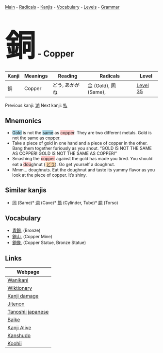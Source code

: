 <style> bigfont {font-size: 100px}</style>
[Main](../index.md) -
[Radicals](../radicals.md) -
[Kanjis](../kanjis.md) -
[Vocabulary](../vocabulary.md) -
[Levels](../levels.md) -
[Grammar](../grammar.md)
# <bigfont> 銅</bigfont> - Copper 

| Kanji | Meanings | Reading | Radicals | Level |
| --- | --- | --- | --- | --- |
| 銅 | Copper | どう, あかがね | [金](../radicals/金.md) (Gold), [同](../radicals/同.md) (Same),  | [Level 35](../levels/wk_level35.md) |

Previous kanji: [湖](湖.md) Next kanji: [払](払.md) 

## Mnemonics
 * <span style="background-color:#ADD8E6"> Gold</span> is not the <span style="background-color:#ADD8E6"> same</span> as <span style="background-color:#ffcccb"> copper</span>. They are two different metals. Gold is not the same as copper.
* Take a piece of gold in one hand and a piece of copper in the other. Bang them together furiously as you shout. “GOLD IS NOT THE SAME AS COPPER! GOLD IS NOT THE SAME AS COPPER!”
* Smashing the <span style="background-color:#ffcccb"> copper</span> against the gold has made you tired. You should eat a <span style="background-color:#ffcccb"> dou</span>ghnut (<span style="background-color:#fed8b1"> [どう](https://jisho.org/search/どう)</span>). Go get yourself a doughnut.
* Mmm… doughnuts. Eat the doughnut and taste its yummy flavor as you look at the piece of copper. It’s shiny.


## Similar kanjis
 * [同](同.md) (Same)* [洞](洞.md) (Cave)* [筒](筒.md) (Cylinder, Tube)* [胴](胴.md) (Torso)


## Vocabulary
 * [青銅](../vocabulary/銅.md), (Bronze)
* [銅山](../vocabulary/銅.md), (Copper Mine)
* [銅像](../vocabulary/銅.md), (Copper Statue, Bronze Statue)



## Links 

| Webpage |
| --- |
| [Wanikani          ](https://www.wanikani.com/kanji/銅) |
| [Wiktionary        ](https://en.wiktionary.org/wiki/銅) |
| [Kanji damage      ](http://www.kanjidamage.com/kanji/search?utf8=✓&q=銅) |
| [Jitenon           ](https://jitenon.com/kanji/銅) |
| [Tanoshii japanese ](https://www.tanoshiijapanese.com/dictionary/kanji.cfm?k=銅) |
| [Baike             ](https://baike.baidu.com/item/銅) |
| [Kanji Alive       ](https://app.kanjialive.com/銅) |
| [Kanshudo          ](https://www.kanshudo.com/searchmn?q=銅) |
| [Koohii            ](https://kanji.koohii.com/study/kanji/銅) |
